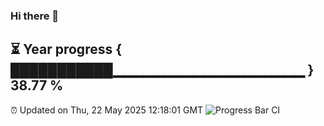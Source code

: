 ### Hi there 👋
⏳ Year progress { ███████████▁▁▁▁▁▁▁▁▁▁▁▁▁▁▁▁▁▁▁ } 38.77 %
---
⏰ Updated on Thu, 22 May 2025 12:18:01 GMT
![Progress Bar CI](https://github.com/Moyi321/Moyi321/workflows/Progress%20Bar%20CI/badge.svg)
